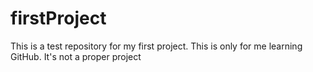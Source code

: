 # firstProject
This is a test repository for my first project. This is only for me learning GitHub. It's not a proper project

